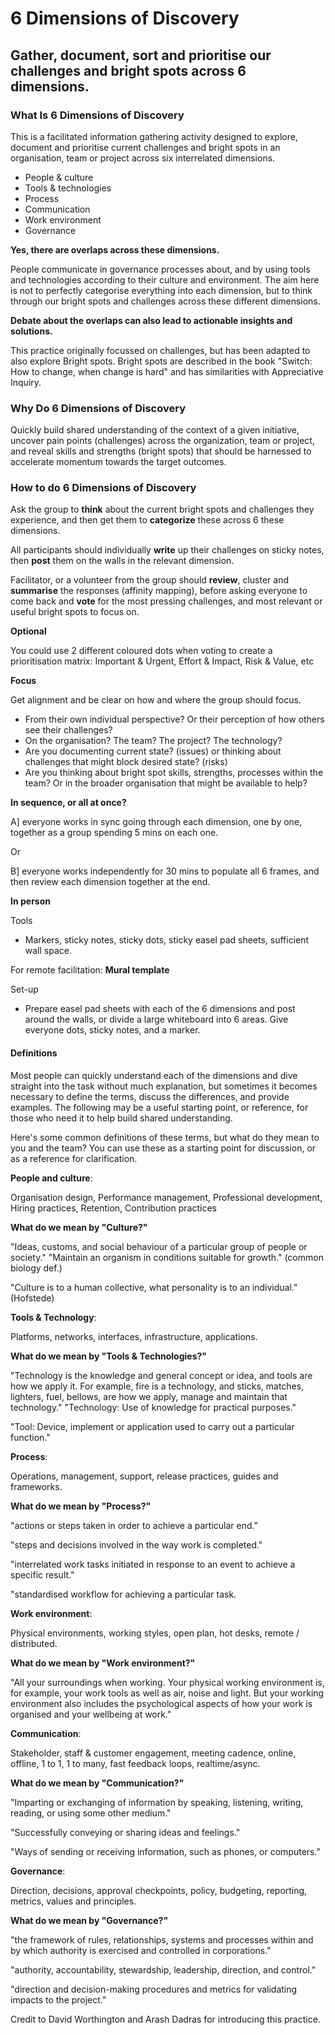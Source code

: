 # 6 Dimensions of Discovery
## Gather, document, sort and prioritise our challenges and bright spots across 6 dimensions.

### What Is 6 Dimensions of Discovery

This is a facilitated information gathering activity designed to explore, document and prioritise current challenges and bright spots in an organisation, team or project across six interrelated dimensions.

* People & culture
* Tools & technologies
* Process
* Communication
* Work environment
* Governance

**Yes, there are overlaps across these dimensions.**

People communicate in governance processes about, and by using tools and technologies according to their culture and environment. The aim here is not to perfectly categorise everything into each dimension, but to think through our bright spots and challenges across these different dimensions.

**Debate about the overlaps can also lead to actionable insights and solutions.**

This practice originally focussed on challenges, but has been adapted to also explore Bright spots. Bright spots are described in the book "Switch: How to change, when change is hard" and has similarities with Appreciative Inquiry.

### Why Do 6 Dimensions of Discovery

Quickly build shared understanding of the context of a given initiative, uncover pain points (challenges) across the organization, team or project, and reveal skills and strengths (bright spots) that should be harnessed to accelerate momentum towards the target outcomes.

### How to do 6 Dimensions of Discovery

Ask the group to **think** about the current bright spots and challenges they experience, and then get them to **categorize** these across 6 these dimensions.

All participants should individually **write** up their challenges on sticky notes, then **post** them on the walls in the relevant dimension.

Facilitator, or a volunteer from the group should **review**, cluster and **summarise** the responses (affinity mapping), before asking everyone to come back and **vote** for the most pressing challenges, and most relevant or useful bright spots to focus on.

**Optional**

You could use 2 different coloured dots when voting to create a prioritisation matrix: Important & Urgent, Effort & Impact, Risk & Value, etc

**Focus**

Get alignment and be clear on how and where the group should focus.

* From their own individual perspective? Or their perception of how others see their challenges?
* On the organisation? The team? The project? The technology?
* Are you documenting current state? (issues) or thinking about challenges that might block desired state? (risks)
* Are you thinking about bright spot skills, strengths, processes within the team? Or in the broader organisation that might be available to help?

**In sequence, or all at once?**

A] everyone works in sync going through each dimension, one by one, together as a group spending 5 mins on each one.

Or

B] everyone works independently for 30 mins to populate all 6 frames, and then review each dimension together at the end.

**In person**

Tools

* Markers, sticky notes, sticky dots, sticky easel pad sheets, sufficient wall space.

For remote facilitation:
**Mural template**

Set-up

* Prepare easel pad sheets with each of the 6 dimensions and post around the walls, or divide a large whiteboard into 6 areas. Give everyone dots, sticky notes, and a marker.

#### Definitions

Most people can quickly understand each of the dimensions and dive straight into the task without much explanation, but sometimes it becomes necessary to define the terms, discuss the differences, and provide examples. The following may be a useful starting point, or reference, for those who need it to help build shared understanding.

Here's some common definitions of these terms, but what do they mean to you and the team?
You can use these as a starting point for discussion, or as a reference for clarification.

**People and culture**:

Organisation design, Performance management, Professional development, Hiring practices, Retention, Contribution practices

**What do we mean by "Culture?"**

"Ideas, customs, and social behaviour of a particular group of people or society." "Maintain an organism in conditions suitable for growth." (common biology def.)

"Culture is to a human collective, what personality is to an individual." (Hofstede)

**Tools & Technology**:

Platforms, networks, interfaces, infrastructure, applications.

**What do we mean by "Tools & Technologies?"**

"Technology is the knowledge and general concept or idea, and tools are how we apply it. For example, fire is a technology, and sticks, matches, lighters, fuel, bellows, are how we apply, manage and maintain that technology." "Technology: Use of knowledge for practical purposes."

"Tool: Device, implement or application used to carry out a particular function."

**Process**:

Operations, management, support, release practices, guides and frameworks.

**What do we mean by "Process?"**

"actions or steps taken in order to achieve a particular end."

"steps and decisions involved in the way work is completed."

"interrelated work tasks initiated in response to an event to achieve a specific result."

"standardised workflow for achieving a particular task.

**Work environment**:

Physical environments, working styles, open plan, hot desks, remote / distributed.

**What do we mean by "Work environment?"**

"All your surroundings when working. Your physical working environment is, for example, your work tools as well as air, noise and light. But your working environment also includes the psychological aspects of how your work is organised and your wellbeing at work."

**Communication**:

Stakeholder, staff & customer engagement, meeting cadence, online, offline, 1 to 1, 1 to many, fast feedback loops, realtime/async.

**What do we mean by "Communication?"**

"Imparting or exchanging of information by speaking, listening, writing, reading, or using some other medium."

"Successfully conveying or sharing ideas and feelings."

"Ways of sending or receiving information, such as phones, or computers."

**Governance**:

Direction, decisions, approval checkpoints, policy, budgeting, reporting, metrics, values and principles.

**What do we mean by "Governance?"**

"the framework of rules, relationships, systems and processes within and by which authority is exercised and controlled in corporations."

"authority, accountability, stewardship, leadership, direction, and control."

"direction and decision-making procedures and metrics for validating impacts to the project."

Credit to David Worthington and Arash Dadras for introducing this practice.

